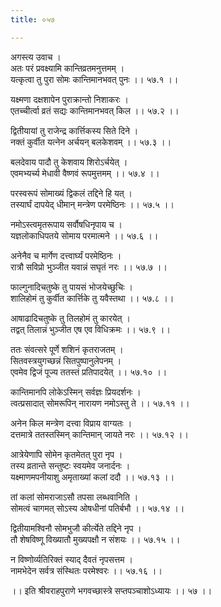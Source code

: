 ```yaml
---
title: ०५७

---
```

अगस्त्य उवाच ।  
अतः परं प्रवक्ष्यामि कान्तिव्रतमनुत्तमम् ।  
यत्कृत्वा तु पुरा सोमः कान्तिमानभवत् पुनः ।। ५७.१ ।।  
  
यक्ष्मणा दक्षशापेन पुराक्रान्तो निशाकरः ।  
एतच्चीर्त्वा व्रतं सद्यः कान्तिमानभवत् किल ।। ५७.२ ।।  
  
द्वितीयायां तु राजेन्द्र कार्त्तिकस्य सिते दिने ।  
नक्तं कुर्वीत यत्नेन अर्चयन् बलकेशवम् ।। ५७.३ ।।  
  
बलदेवाय पादौ तु केशवाय शिरोऽर्चयेत् ।  
एवमभ्यर्च्य मेधावी वैष्णवं रूपमुत्तमम् ।। ५७.४ ।।  
  
परस्वरूपं सोमाख्यं द्विकलं तद्दिने हि यत् ।  
तस्यार्घं दापयेद् धीमान् मन्त्रेण परमेष्ठिनः ।। ५७.५ ।।  
  
नमोऽस्त्वमृतरूपाय सर्वौषधिनृपाय च ।  
यज्ञलोकाधिपतये सोमाय परमात्मने ।। ५७.६ ।।  
  
अनेनैव च मार्गेण दत्त्वार्घ्यं परमेष्ठिनः ।  
रात्रौ सविप्रो भुञ्जीत यवान्नं सघृतं नरः ।। ५७.७ ।।  
  
फाल्गुनादिचतुष्के तु पायसं भोजयेच्छुचिः ।  
शालिहोमं तु कुर्वीत कार्त्तिके तु यवैस्तथा ।। ५७.८ ।।  
  
आषाढादिचतुष्के तु तिलहोमं तु कारयेत् ।  
तद्वत् तिलान्नं भुञ्जीत एष एव विधिक्रमः ।। ५७.९ ।।  
  
ततः संवत्सरे पूर्णे शशिनं कृतराजतम् ।  
सितवस्त्रयुगच्छन्नं सितपुष्पानुलेपनम् ।  
एवमेव द्विजं पूज्य ततस्तं प्रतिपादयेत् ।। ५७.१० ।।  
  
कान्तिमानपि लोकेऽस्मिन् सर्वज्ञः प्रियदर्शनः ।  
त्वत्प्रसादात् सोमरूपिन् नारायण नमोऽस्तु ते ।। ५७.११ ।।  
  
अनेन किल मन्त्रेण दत्त्वा विप्राय वाग्यतः ।  
दत्तमात्रे ततस्तस्मिन् कान्तिमान् जायते नरः ।। ५७.१२ ।।  
  
आत्रेयेणापि सोमेन कृतमेतत् पुरा नृप ।  
तस्य व्रतान्ते सन्तुष्टः स्वयमेव जनार्दनः ।  
यक्ष्माणमपनीयाशु अमृताख्यां कलां ददौ ।। ५७.१३ ।।  
  
तां कलां सोमराजाऽसौ तपसा लब्धवानिति ।  
सोमत्वं चागमत् सोऽस्य ओषधीनां पतिर्बभौ ।। ५७.१४ ।।  
  
द्वितीयामश्विनौ सोमभुजौ कीर्त्येते तद्दिने नृप ।  
तौ शेषविष्णू विख्यातौ मुख्यपक्षौ न संशयः ।। ५७.१५ ।।  
  
न विष्णोर्व्यतिरिक्तं स्याद् दैवतं नृपसत्तम ।  
नामभेदेन सर्वत्र संस्थितः परमेश्वरः ।। ५७.१६ ।।  
  
।। इति श्रीवराहपुराणे भगवच्छास्त्रे सप्तपञ्चाशोऽध्यायः ।। ५७ ।।